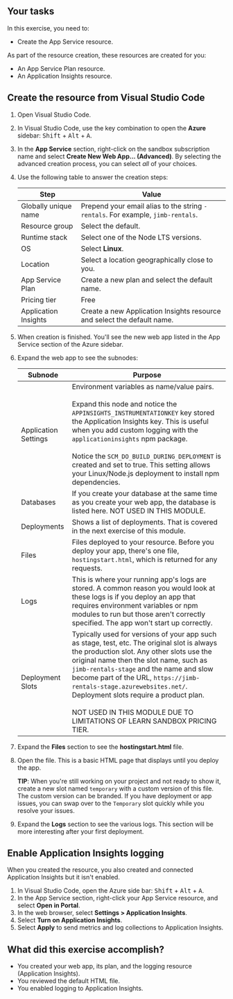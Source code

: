 ## Your tasks

In this exercise, you need to: 

* Create the App Service resource.

As part of the resource creation, these resources are created for you:
* An App Service Plan resource.
* An Application Insights resource.

## Create the resource from Visual Studio Code

1. Open Visual Studio Code.
1. In Visual Studio Code, use the key combination to open the **Azure** sidebar: <kbd>Shift</kbd> + <kbd>Alt</kbd> + <kbd>A</kbd>.
1. In the **App Service** section, right-click on the sandbox subscription name and select **Create New Web App... (Advanced)**. By selecting the advanced creation process, you can select _all_ of your choices.
1. Use the following table to answer the creation steps:

    | Step | Value|
    | -- | -- |
    |Globally unique name|Prepend your email alias to the string `-rentals`. For example, `jimb-rentals`.|
    |Resource group|Select the default.|
    |Runtime stack| Select one of the Node LTS versions.|
    |OS|Select **Linux**.|
    |Location|Select a location geographically close to you.|
    |App Service Plan|Create a new plan and select the default name.|
    |Pricing tier|Free|
    |Application Insights|Create a new Application Insights resource and select the default name.|

1. When creation is finished. You'll see the new web app listed in the App Service section of the Azure sidebar. 
1. Expand the web app to see the subnodes:

    |Subnode|Purpose|
    |--|--|
    |Application Settings|Environment variables as name/value pairs. <br><br>Expand this node and notice the `APPINSIGHTS_INSTRUMENTATIONKEY` key stored the Application Insights key. This is useful when you add custom logging with the `applicationinsights` npm package.<br><br> Notice the `SCM_DO_BUILD_DURING_DEPLOYMENT` is created and set to true. This setting allows your Linux/Node.js deployment to install npm dependencies.|
    |Databases|If you create your database at the same time as you create your web app, the database is listed here. NOT USED IN THIS MODULE.|
    |Deployments|Shows a list of deployments. That is covered in the next exercise of this module.|
    |Files| Files deployed to your resource. Before you deploy your app, there's one file, `hostingstart.html`, which is returned for any requests.|
    |Logs|This is where your running app's logs are stored. A common reason you would look at these logs is if you deploy an app that requires environment variables or npm modules to run but those aren't correctly specified. The app won't start up correctly.|
    |Deployment Slots|Typically used for versions of your app such as stage, test, etc. The original slot is always the production slot. Any other slots use the original name then the slot name, such as `jimb-rentals-stage` and the name and slow become part of the URL, `https://jimb-rentals-stage.azurewebsites.net/`. Deployment slots require a product plan. <br><br>NOT USED IN THIS MODULE DUE TO LIMITATIONS OF LEARN SANDBOX PRICING TIER.|

1. Expand the **Files** section to see the **hostingstart.html** file. 
1. Open the file. This is a basic HTML page that displays until you deploy the app. 

    **TIP**: When you're still working on your project and not ready to show it, create a new slot named `temporary` with a custom version of this file. The custom version can be branded. If you have deployment or app issues, you can swap over to the `Temporary` slot quickly while you resolve your issues. 

1. Expand the **Logs** section to see the various logs. This section will be more interesting after your first deployment.

## Enable Application Insights logging

When you created the resource, you also created and connected Application Insights but it isn't enabled. 

1. In Visual Studio Code, open the Azure side bar: <kbd>Shift</kbd> + <kbd>Alt</kbd> + <kbd>A</kbd>.
1. In the App Service section, right-click your App Service resource, and select **Open in Portal**.
1. In the web browser, select **Settings > Application Insights**.
1. Select **Turn on Application Insights**.
1. Select  **Apply** to send metrics and log collections to Application Insights.

## What did this exercise accomplish? 

* You created your web app, its plan, and the logging resource (Application Insights).
* You reviewed the default HTML file.
* You enabled logging to Application Insights.
